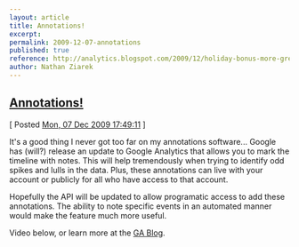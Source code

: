 ```yaml
---
layout: article
title: Annotations!
excerpt: 
permalink: 2009-12-07-annotations
published: true
reference: http://analytics.blogspot.com/2009/12/holiday-bonus-more-great-features.html
author: Nathan Ziarek
---
```


## [Annotations!][0]  
\[ Posted [Mon, 07 Dec 2009 17:49:11][1] \]

It's a good thing I never got too far on my annotations software... Google has (will?) release an update to Google Analytics that allows you to mark the timeline with notes. This will help tremendously when trying to identify odd spikes and lulls in the data. Plus, these annotations can live with your account or publicly for all who have access to that account.

Hopefully the API will be updated to allow programatic access to add these annotations. The ability to note specific events in an automated manner would make the feature much more useful.

Video below, or learn more at the [GA Blog][0].



[0]: http://analytics.blogspot.com/2009/12/holiday-bonus-more-great-features.html
[1]: http://nathanziarek.tumblr.com/post/273783801